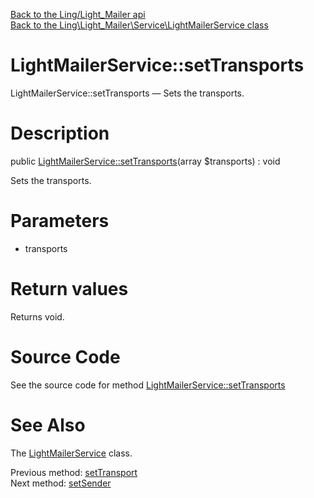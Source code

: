 [Back to the Ling/Light_Mailer api](https://github.com/lingtalfi/Light_Mailer/blob/master/doc/api/Ling/Light_Mailer.md)<br>
[Back to the Ling\Light_Mailer\Service\LightMailerService class](https://github.com/lingtalfi/Light_Mailer/blob/master/doc/api/Ling/Light_Mailer/Service/LightMailerService.md)


LightMailerService::setTransports
================



LightMailerService::setTransports — Sets the transports.




Description
================


public [LightMailerService::setTransports](https://github.com/lingtalfi/Light_Mailer/blob/master/doc/api/Ling/Light_Mailer/Service/LightMailerService/setTransports.md)(array $transports) : void




Sets the transports.




Parameters
================


- transports

    


Return values
================

Returns void.








Source Code
===========
See the source code for method [LightMailerService::setTransports](https://github.com/lingtalfi/Light_Mailer/blob/master/Service/LightMailerService.php#L126-L129)


See Also
================

The [LightMailerService](https://github.com/lingtalfi/Light_Mailer/blob/master/doc/api/Ling/Light_Mailer/Service/LightMailerService.md) class.

Previous method: [setTransport](https://github.com/lingtalfi/Light_Mailer/blob/master/doc/api/Ling/Light_Mailer/Service/LightMailerService/setTransport.md)<br>Next method: [setSender](https://github.com/lingtalfi/Light_Mailer/blob/master/doc/api/Ling/Light_Mailer/Service/LightMailerService/setSender.md)<br>

